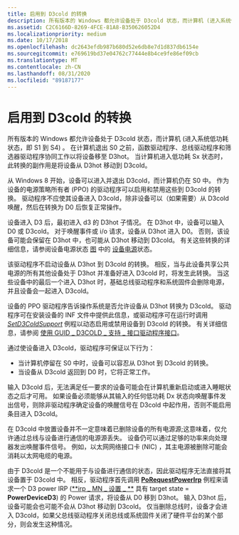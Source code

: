 ```yaml
---
title: 启用到 D3cold 的转换
description: 所有版本的 Windows 都允许设备处于 D3cold 状态，而计算机 (进入系统低功耗状态，即 S1 到 S4) 。
ms.assetid: C2C6166D-8269-4FCE-81A8-B350626052D4
ms.localizationpriority: medium
ms.date: 10/17/2018
ms.openlocfilehash: dc2643efdb987b680d52e6db8e7d1d837db6154e
ms.sourcegitcommit: e769619bd37e04762c77444e8b4ce9fe86ef09cb
ms.translationtype: MT
ms.contentlocale: zh-CN
ms.lasthandoff: 08/31/2020
ms.locfileid: "89187177"
---
```

# <a name="enabling-transitions-to-d3cold"></a>启用到 D3cold 的转换


所有版本的 Windows 都允许设备处于 D3cold 状态，而计算机 (进入系统低功耗状态，即 S1 到 S4) 。 在计算机退出 S0 之前，函数驱动程序、总线驱动程序和筛选器驱动程序协同工作以将设备移至 D3hot。 当计算机进入低功耗 Sx 状态时，此转换的副作用是将设备从 D3hot 移动到 D3cold。

从 Windows 8 开始，设备可以进入并退出 D3cold，而计算机仍在 S0 中。 作为设备的电源策略所有者 (PPO) 的驱动程序可以启用和禁用这些到 D3cold 的转换。 驱动程序不应使其设备进入 D3cold，除非设备可以（如果需要）从 D3cold 唤醒，然后在转换为 D0 后恢复正常操作。

设备进入 D3 后，最初进入 d3 的 D3hot 子情况。 在 D3hot 中，设备可以输入 D0 或 D3cold。 对于唤醒事件或 i/o 请求，设备从 D3hot 进入 D0。 否则，该设备可能会保留在 D3hot 中，也可能从 D3hot 移动到 D3cold。 有关这些转换的详细信息，请参阅设备电源状态 [图](device-power-states.md#power-state-diagram) 中的 [设备电源](device-power-states.md)状态。

该驱动程序不启动设备从 D3hot 到 D3cold 的转换。 相反，当与此设备共享公共电源的所有其他设备处于 D3hot 并准备好进入 D3cold 时，将发生此转换。 当这些设备中的最后一个进入 D3hot 时，基础总线驱动程序和系统固件会删除电源，并且设备会一起进入 D3cold。

设备的 PPO 驱动程序告诉操作系统是否允许设备从 D3hot 转换为 D3cold。 驱动程序可在安装设备的 INF 文件中提供此信息，或驱动程序可在运行时调用 [*SetD3ColdSupport*](/windows-hardware/drivers/ddi/wdm/nc-wdm-set_d3cold_support) 例程以动态启用或禁用设备到 D3cold 的转换。 有关详细信息，请参阅 [使用 GUID \_ D3COLD \_ 支持 \_ 接口驱动程序接口](using-guid-d3cold-support-interface.md)。

通过使设备进入 D3cold，驱动程序可保证以下行为：

-   当计算机停留在 S0 中时，设备可以容忍从 D3hot 到 D3cold 的转换。
-   当设备从 D3cold 返回到 D0 时，它将正常工作。

输入 D3cold 后，无法满足任一要求的设备可能会在计算机重新启动或进入睡眠状态之后才可用。 如果设备必须能够从其输入的任何低功耗 Dx 状态向唤醒事件发出信号，则除非驱动程序确定设备的唤醒信号在 D3cold 中起作用，否则不能启用条目进入 D3cold。

在 D3cold 中放置设备并不一定意味着已删除设备的所有电源源;这意味着，仅允许通过总线与设备进行通信的电源源丢失。 设备仍可以通过足够的功率来向处理器发出唤醒事件信号。 例如，以太网网络接口卡 (NIC) ，其主电源被删除可能会消耗以太网电缆的电源。

由于 D3cold 是一个不能用于与设备进行通信的状态，因此驱动程序无法直接将其设备置于 D3cold 中。 相反，驱动程序首先调用 [**PoRequestPowerIrp**](/windows-hardware/drivers/ddi/wdm/nf-wdm-porequestpowerirp) 例程来请求一个 D3 power IRP ([**irp \_ MN \_ 设置 \_ **](./irp-mn-set-power.md) 具有 target state = **PowerDeviceD3**) 的 Power 请求，将设备从 D0 移到 D3hot。 输入 D3hot 后，设备可能会也可能不会从 D3hot 移动到 D3cold。 仅当删除总线时，设备才会进入 D3cold，如果父总线驱动程序关闭总线或系统固件关闭了硬件平台的某个部分，则会发生这种情况。

 

